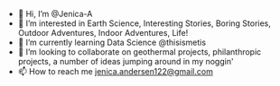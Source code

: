 - 👋 Hi, I’m @Jenica-A
- 👀 I’m interested in Earth Science, Interesting Stories, Boring Stories, Outdoor Adventures, Indoor Adventures, Life!
- 🌱 I’m currently learning Data Science @thisismetis
- 💞️ I’m looking to collaborate on geothermal projects, philanthropic projects, a number of ideas jumping around in my noggin'
- 📫 How to reach me jenica.andersen122@gmail.com

<!---
Jenica-A/Jenica-A is a ✨ special ✨ repository because its `README.md` (this file) appears on your GitHub profile.
You can click the Preview link to take a look at your changes.
--->
